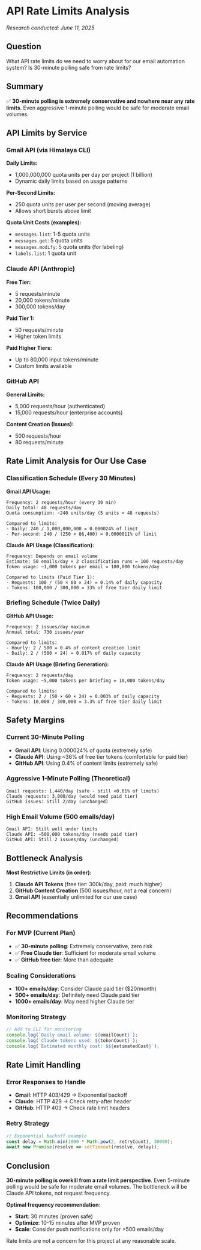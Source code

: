 # API Rate Limits Analysis

*Research conducted: June 11, 2025*

## Question
What API rate limits do we need to worry about for our email automation system? Is 30-minute polling safe from rate limits?

## Summary
✅ **30-minute polling is extremely conservative and nowhere near any rate limits**. Even aggressive 1-minute polling would be safe for moderate email volumes.

## API Limits by Service

### Gmail API (via Himalaya CLI)
**Daily Limits:**
- 1,000,000,000 quota units per day per project (1 billion)
- Dynamic daily limits based on usage patterns

**Per-Second Limits:**
- 250 quota units per user per second (moving average)
- Allows short bursts above limit

**Quota Unit Costs (examples):**
- `messages.list`: 1-5 quota units
- `messages.get`: 5 quota units  
- `messages.modify`: 5 quota units (for labeling)
- `labels.list`: 1 quota unit

### Claude API (Anthropic)
**Free Tier:**
- 5 requests/minute
- 20,000 tokens/minute
- 300,000 tokens/day

**Paid Tier 1:**
- 50 requests/minute
- Higher token limits

**Paid Higher Tiers:**
- Up to 80,000 input tokens/minute
- Custom limits available

### GitHub API
**General Limits:**
- 5,000 requests/hour (authenticated)
- 15,000 requests/hour (enterprise accounts)

**Content Creation (Issues):**
- 500 requests/hour
- 80 requests/minute

## Rate Limit Analysis for Our Use Case

### Classification Schedule (Every 30 Minutes)

**Gmail API Usage:**
```
Frequency: 2 requests/hour (every 30 min)
Daily total: 48 requests/day
Quota consumption: ~240 units/day (5 units × 48 requests)

Compared to limits:
- Daily: 240 / 1,000,000,000 = 0.000024% of limit
- Per-second: 240 / (250 × 86,400) = 0.0000011% of limit
```

**Claude API Usage (Classification):**
```
Frequency: Depends on email volume
Estimate: 50 emails/day × 2 classification runs = 100 requests/day
Token usage: ~1,000 tokens per email = 100,000 tokens/day

Compared to limits (Paid Tier 1):
- Requests: 100 / (50 × 60 × 24) = 0.14% of daily capacity
- Tokens: 100,000 / 300,000 = 33% of free tier daily limit
```

### Briefing Schedule (Twice Daily)

**GitHub API Usage:**
```
Frequency: 2 issues/day maximum
Annual total: 730 issues/year

Compared to limits:
- Hourly: 2 / 500 = 0.4% of content creation limit
- Daily: 2 / (500 × 24) = 0.017% of daily capacity
```

**Claude API Usage (Briefing Generation):**
```
Frequency: 2 requests/day
Token usage: ~5,000 tokens per briefing = 10,000 tokens/day

Compared to limits:
- Requests: 2 / (50 × 60 × 24) = 0.003% of daily capacity
- Tokens: 10,000 / 300,000 = 3.3% of free tier daily limit
```

## Safety Margins

### Current 30-Minute Polling
- **Gmail API**: Using 0.000024% of quota (extremely safe)
- **Claude API**: Using ~36% of free tier tokens (comfortable for paid tier)
- **GitHub API**: Using 0.4% of content limits (extremely safe)

### Aggressive 1-Minute Polling (Theoretical)
```
Gmail requests: 1,440/day (safe - still <0.01% of limits)
Claude requests: 3,000/day (would need paid tier)
GitHub issues: Still 2/day (unchanged)
```

### High Email Volume (500 emails/day)
```
Gmail API: Still well under limits
Claude API: ~500,000 tokens/day (needs paid tier)
GitHub API: Still 2 issues/day (unchanged)
```

## Bottleneck Analysis

**Most Restrictive Limits (in order):**
1. **Claude API Tokens** (free tier: 300k/day, paid: much higher)
2. **GitHub Content Creation** (500 issues/hour, not a real concern)
3. **Gmail API** (essentially unlimited for our use case)

## Recommendations

### For MVP (Current Plan)
- ✅ **30-minute polling**: Extremely conservative, zero risk
- ✅ **Free Claude tier**: Sufficient for moderate email volume
- ✅ **GitHub free tier**: More than adequate

### Scaling Considerations
- **100+ emails/day**: Consider Claude paid tier ($20/month)
- **500+ emails/day**: Definitely need Claude paid tier
- **1000+ emails/day**: May need higher Claude tier

### Monitoring Strategy
```javascript
// Add to CLI for monitoring
console.log(`Daily email volume: ${emailCount}`);
console.log(`Claude tokens used: ${tokenCount}`);
console.log(`Estimated monthly cost: $${estimatedCost}`);
```

## Rate Limit Handling

### Error Responses to Handle
- **Gmail**: HTTP 403/429 → Exponential backoff
- **Claude**: HTTP 429 → Check retry-after header
- **GitHub**: HTTP 403 → Check rate limit headers

### Retry Strategy
```javascript
// Exponential backoff example
const delay = Math.min(1000 * Math.pow(2, retryCount), 30000);
await new Promise(resolve => setTimeout(resolve, delay));
```

## Conclusion

**30-minute polling is overkill from a rate limit perspective**. Even 5-minute polling would be safe for moderate email volumes. The bottleneck will be Claude API tokens, not request frequency.

**Optimal frequency recommendation**: 
- **Start**: 30 minutes (proven safe)
- **Optimize**: 10-15 minutes after MVP proven
- **Scale**: Consider push notifications only for >500 emails/day

Rate limits are not a concern for this project at any reasonable scale.